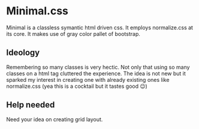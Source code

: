 # Minimal.css
Minimal is a classless symantic html driven css. It employs normalize.css at its core. It makes use of gray color pallet of bootstrap.

## Ideology
Remembering so many classes is very hectic. Not only that using so many classes on a html tag cluttered the experience. The idea is not new but it sparked my interest in creating one with already existing ones like normalize.css (yea this is a cocktail but it tastes good :wink:)

## Help needed
Need your idea on creating grid layout. 